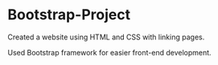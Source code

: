 # Bootstrap-Project

Created a website using HTML and CSS with linking pages.

Used Bootstrap framework for easier front-end development. 
